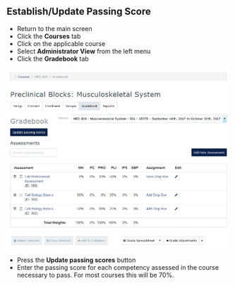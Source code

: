 ## Establish/Update Passing Score
* Return to the main screen
* Click the **Courses** tab
* Click on the applicable course
* Select **Administrator View** from the left menu
* Click the **Gradebook** tab

![Grades Main](./images/MedLearn/GradesMain_Coordinator.png)

* Press the **Update passing scores** button
* Enter the passing score for each competency assessed in the course necessary to pass. For most courses this will be 70%.
